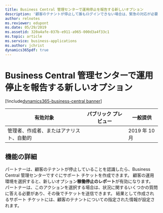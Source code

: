 ```yaml
---
title: Business Central 管理センターで運用停止を報告する新しいオプション
description: '顧客のテナントが停止して誰もログインできない場合は、緊急の対応が必要な重大な状況です。 Business Central 管理センターでは、パートナーは自動的にサポート チケットを作成する新しいオプション [稼働停止のレポート] を使用できます。'
author: relnotes
ms.reviewer: edupont
ms.date: 05/29/2019
ms.assetid: 320a4afe-037b-e911-a965-000d3a4f33c1
ms.topic: article
ms.service: business-applications
ms.author: jchrist
dynamics365pdf: true
---
```

# <a name="new-option-to-report-production-outage-in-the-business-central-administration-center"></a>Business Central 管理センターで運用停止を報告する新しいオプション
[!include[dynamics365-business-central banner](../includes/dynamics365-business-central.md)]

| 有効対象    |  パブリック プレビュー | 一般提供 | 
| ---------- | ---------- |---------- |
|管理者、作成者、またはアナリスト、自動的|| 2019 年 10 月|






## <a name="feature-details"></a>機能の詳細
<!--feature detail start -->
パートナーは、顧客のテナントが停止していることを認識したら、Business Central 管理センターですぐにサポート チケットを作成できます。 顧客の運用環境を選択すると、新しいオプション**稼働停止のレポート**が有効になります。 パートナーは、このアクションを選択する場合は、状況に関するいくつかの質問に答える必要があり、その後でチケットを送信できます。 結果として作成されるサポート チケットには、顧客のテナントについての指定された情報が設定されます。 
<!--feature detail end -->










